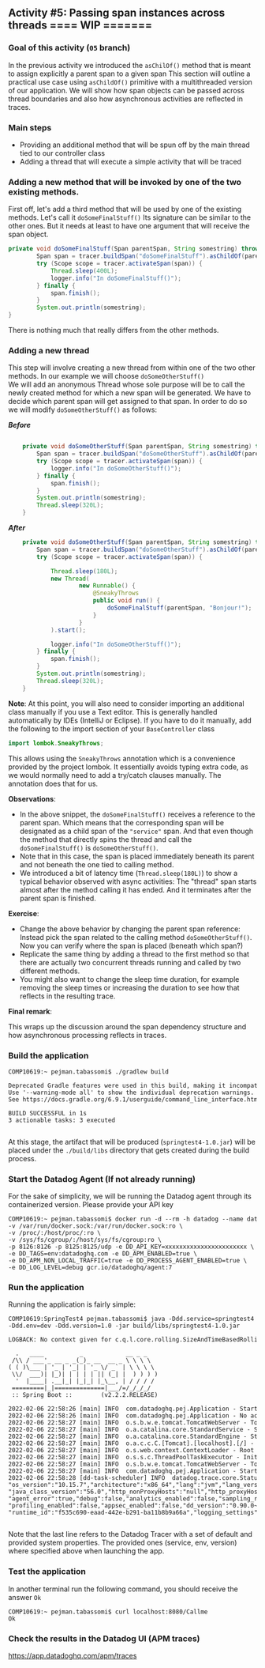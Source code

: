 ## Activity #5: Passing span instances across threads ==== WIP =======

### Goal of this activity (`05` branch)

In the previous activity we introduced the `asChilOf()` method that is meant to assign explicitly a parent span to a given span
This section will outline a practical use case using `asChildOf()` primitive with a multithreaded version of our application. 
We will show how span objects can be passed across thread boundaries and also how asynchronous activities are reflected in traces.   


### Main steps

* Providing an additional method that will be spun off by the main thread tied to our controller class
* Adding a thread that will execute a simple activity that will be traced

### Adding a new method that will be invoked by one of the two existing methods.

First off, let's add a third method that will be used by one of the existing methods. Let's call it `doSomeFinalStuff()`
Its signature can be similar to the other ones. But it needs at least to have one argument that will receive the span object.

```java
private void doSomeFinalStuff(Span parentSpan, String somestring) throws InterruptedException {
        Span span = tracer.buildSpan("doSomeFinalStuff").asChildOf(parentSpan).start();
        try (Scope scope = tracer.activateSpan(span)) {
            Thread.sleep(400L);
            logger.info("In doSomeFinalStuff()");
        } finally {
            span.finish();
        }
        System.out.println(somestring);
}
```

There is nothing much that really differs from the other methods. 

### Adding a new thread

This step will involve creating a new thread from within one of the two other methods. In our example we will choose `doSomeOtherStuff()`    
We will add an anonymous Thread whose sole purpose will be to call the newly created method for which a new span will be generated. 
We have to decide which parent span will get assigned to that span. In order to do so we will modify `doSomeOtherStuff()` as follows:


**_Before_**

````java

    private void doSomeOtherStuff(Span parentSpan, String somestring) throws InterruptedException {
        Span span = tracer.buildSpan("doSomeOtherStuff").asChildOf(parentSpan).start();
        try (Scope scope = tracer.activateSpan(span)) {
            logger.info("In doSomeOtherStuff()");
        } finally {
            span.finish();
        }
        System.out.println(somestring);
        Thread.sleep(320L);
    }
````

**_After_**

```java
    private void doSomeOtherStuff(Span parentSpan, String somestring) throws InterruptedException {
        Span span = tracer.buildSpan("doSomeOtherStuff").asChildOf(parentSpan).start();
        try (Scope scope = tracer.activateSpan(span)) {

            Thread.sleep(180L);
            new Thread(
                    new Runnable() {
                        @SneakyThrows
                        public void run() {
                            doSomeFinalStuff(parentSpan, "Bonjour!");
                        }
                    }
            ).start();

            logger.info("In doSomeOtherStuff()");
        } finally {
            span.finish();
        }
        System.out.println(somestring);
        Thread.sleep(320L);
    }
```


**Note**: At this point, you will also need to consider importing an additional class manually if you use a Text editor. 
This is generally handled automatically by IDEs (IntelliJ or Eclipse). 
If you have to do it manually, add the following to the import section of your `BaseController` class

```java
import lombok.SneakyThrows;
```

This allows using the `SneakyThrows` annotation which is a convenience provided by the project lombok. 
It essentially avoids typing extra code, as we would normally need to add a try/catch clauses manually.
The annotation does that for us.


**Observations**:

* In the above snippet, the `doSomeFinalStuff()` receives a reference to the parent span.
Which means that the corresponding span will be designated as a child span of the `"service"` span.
And that even though the method that directly spins the thread and call the `doSomeFinalStuff()` is `doSomeOtherStuff()`.
* Note that in this case, the span is placed immediately beneath its parent and not beneath the one tied to calling method.
* We introduced a bit of latency time (`Thread.sleep(180L)`) to show a typical behavior observed with async activities: 
The "thread" span starts almost after the method calling it has ended. And it terminates after the parent span is finished.  


**Exercise**:

* Change the above behavior by changing the parent span reference: Instead pick the span related to the calling method `doSomeOtherStuff()`.
Now you can verify where the span is placed (beneath which span?)  
* Replicate the same thing by adding a thread to the first method so that there are actually two concurrent threads running and called by two different methods.
* You might also want to change the sleep time duration, for example removing the sleep times or increasing the duration to see how that reflects in the resulting trace. 

**Final remark**:

This wraps up the discussion around the span dependency structure and how asynchronous processing reflects in traces.   


### Build the application

<pre style="font-size: 12px">
COMP10619:~ pejman.tabassomi$ ./gradlew build

Deprecated Gradle features were used in this build, making it incompatible with Gradle 7.0.
Use '--warning-mode all' to show the individual deprecation warnings.
See https://docs.gradle.org/6.9.1/userguide/command_line_interface.html#sec:command_line_warnings

BUILD SUCCESSFUL in 1s
3 actionable tasks: 3 executed

</pre>


At this stage, the artifact that will be produced (`springtest4-1.0.jar`) will be placed under the `./build/libs` directory that gets created during the build process.


### Start the  Datadog Agent (If not already running)

For the sake of simplicity, we will be running the Datadog agent through its containerized version.
Please provide your API key

<pre style="font-size: 12px">
COMP10619:~ pejman.tabassomi$ docker run -d --rm -h datadog --name datadog_agent \ 
-v /var/run/docker.sock:/var/run/docker.sock:ro \
-v /proc/:/host/proc/:ro \
-v /sys/fs/cgroup/:/host/sys/fs/cgroup:ro \
-p 8126:8126 -p 8125:8125/udp -e DD_API_KEY=xxxxxxxxxxxxxxxxxxxxxxx \
-e DD_TAGS=env:datadoghq.com -e DD_APM_ENABLED=true \
-e DD_APM_NON_LOCAL_TRAFFIC=true -e DD_PROCESS_AGENT_ENABLED=true \
-e DD_LOG_LEVEL=debug gcr.io/datadoghq/agent:7
</pre>


### Run the application

Running the application is fairly simple:

<pre style="font-size: 12px">
COMP10619:SpringTest4 pejman.tabassomi$ java -Ddd.service=springtest4 \
-Ddd.env=dev -Ddd.version=1.0 -jar build/libs/springtest4-1.0.jar

LOGBACK: No context given for c.q.l.core.rolling.SizeAndTimeBasedRollingPolicy@143110009

  .   ____          _            __ _ _
 /\\ / ___'_ __ _ _(_)_ __  __ _ \ \ \ \
( ( )\___ | '_ | '_| | '_ \/ _` | \ \ \ \
 \\/  ___)| |_)| | | | | || (_| |  ) ) ) )
  '  |____| .__|_| |_|_| |_\__, | / / / /
 =========|_|==============|___/=/_/_/_/
 :: Spring Boot ::        (v2.2.2.RELEASE)

2022-02-06 22:58:26 [main] INFO  com.datadoghq.pej.Application - Starting Application on COMP10619.local with PID 76957 (/Users/pejman.tabassomi/SpringTest4/build/libs/springtest4-1.0.jar started by pejman.tabassomi in /Users/pejman.tabassomi/SpringTest4)
2022-02-06 22:58:26 [main] INFO  com.datadoghq.pej.Application - No active profile set, falling back to default profiles: default
2022-02-06 22:58:27 [main] INFO  o.s.b.w.e.tomcat.TomcatWebServer - Tomcat initialized with port(s): 8080 (http)
2022-02-06 22:58:27 [main] INFO  o.a.catalina.core.StandardService - Starting service [Tomcat]
2022-02-06 22:58:27 [main] INFO  o.a.catalina.core.StandardEngine - Starting Servlet engine: [Apache Tomcat/9.0.29]
2022-02-06 22:58:27 [main] INFO  o.a.c.c.C.[Tomcat].[localhost].[/] - Initializing Spring embedded WebApplicationContext
2022-02-06 22:58:27 [main] INFO  o.s.web.context.ContextLoader - Root WebApplicationContext: initialization completed in 906 ms
2022-02-06 22:58:27 [main] INFO  o.s.s.c.ThreadPoolTaskExecutor - Initializing ExecutorService 'applicationTaskExecutor'
2022-02-06 22:58:27 [main] INFO  o.s.b.w.e.tomcat.TomcatWebServer - Tomcat started on port(s): 8080 (http) with context path ''
2022-02-06 22:58:27 [main] INFO  com.datadoghq.pej.Application - Started Application in 7.019 seconds (JVM running for 7.486)
2022-02-06 22:58:28 [dd-task-scheduler] INFO  datadog.trace.core.StatusLogger - DATADOG TRACER CONFIGURATION {"version":"0.90.0~32708e53ec","os_name":"Mac OS X",
"os_version":"10.15.7","architecture":"x86_64","lang":"jvm","lang_version":"12.0.2","jvm_vendor":"Oracle Corporation","jvm_version":"12.0.2+10",
"java_class_version":"56.0","http_nonProxyHosts":"null","http_proxyHost":"null","enabled":true,"service":"springtest4","agent_url":"http://localhost:8126",
"agent_error":true,"debug":false,"analytics_enabled":false,"sampling_rules":[{},{}],"priority_sampling_enabled":true,"logs_correlation_enabled":true,
"profiling_enabled":false,"appsec_enabled":false,"dd_version":"0.90.0~32708e53ec","health_checks_enabled":true,"configuration_file":"no config file present",
"runtime_id":"f535c690-eaad-442e-b291-ba11b8b9a66a","logging_settings":{},"cws_enabled":false,"cws_tls_refresh":5000}

</pre>

Note that the last line refers to the Datadog Tracer with a set of default and provided system properties. 
The provided ones (service, env, version) where specified above when launching the app.  


### Test the application

In another terminal run the following command, you should receive the answer `Ok`

<pre style="font-size: 12px">
COMP10619:~ pejman.tabassomi$ curl localhost:8080/Callme
Ok
</pre>


### Check the results in the Datadog UI (APM traces)
https://app.datadoghq.com/apm/traces